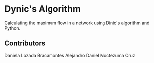 # Dynic's Algorithm
Calculating the maximum flow in a network using Dinic's algorithm and Python.

## Contributors
Daniela Lozada Bracamontes
Alejandro Daniel Moctezuma Cruz
